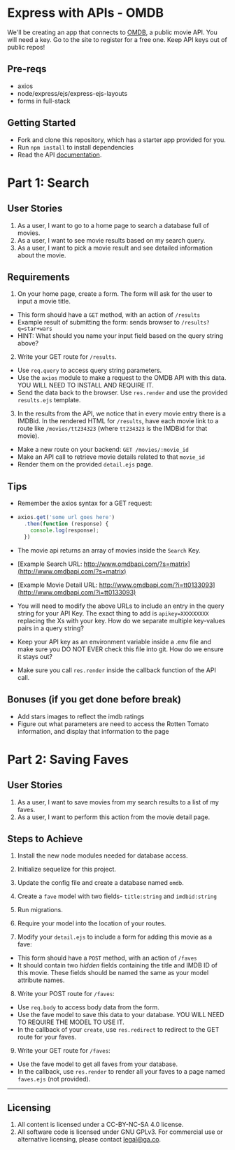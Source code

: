 # Express with APIs - OMDB

We'll be creating an app that connects to [OMDB](http://www.omdbapi.com), a public movie API. You will need a key. Go to the site to register for a free one. Keep API keys out of public repos!

## Pre-reqs
* axios
* node/express/ejs/express-ejs-layouts
* forms in full-stack

## Getting Started

* Fork and clone this repository, which has a starter app provided for you.
* Run `npm install` to install dependencies
* Read the API [documentation](http://www.omdbapi.com).

# Part 1: Search

## User Stories
1. As a user, I want to go to a home page to search a database full of movies.
2. As a user, I want to see movie results based on my search query.
3. As a user, I want to pick a movie result and see detailed information about the movie.

## Requirements
1. On your home page, create a form. The form will ask for the user to input a movie title.
  * This form should have a `GET` method, with an action of `/results`
  * Example result of submitting the form: sends browser to `/results?q=star+wars`
  * HINT: What should you name your input field based on the query string above?
2. Write your GET route for `/results`.
  * Use `req.query` to access query string parameters.
  * Use the `axios` module to make a request to the OMDB API with this data. YOU WILL NEED TO INSTALL AND REQUIRE IT.
  * Send the data back to the browser. Use `res.render` and use the provided `results.ejs` template.
3. In the results from the API, we notice that in every movie entry
there is a IMDBid. In the rendered HTML for `/results`, have each movie link
to a route like `/movies/tt234323` (where `tt234323` is the IMDBid for that movie).
  * Make a new route on your backend: `GET /movies/:movie_id`
  * Make an API call to retrieve movie details related to that `movie_id`
  * Render them on the provided `detail.ejs` page.

## Tips
* Remember the axios syntax for a GET request:
* ```js
  axios.get('some url goes here')
    .then(function (response) {
      console.log(response);
    })
  ```

* The movie api returns an array of movies inside the `Search` Key.

* [Example Search URL: http://www.omdbapi.com/?s=matrix](http://www.omdbapi.com/?s=matrix)
* [Example Movie Detail URL: http://www.omdbapi.com/?i=tt0133093](http://www.omdbapi.com/?i=tt0133093)

* You will need to modify the above URLs to include an entry in the query string for your API Key. The exact thing to add is `apikey=XXXXXXXXX` replacing the Xs with your key. How do we separate multiple key-values pairs in a query string?

* Keep your API key as an environment variable inside a .env file and make sure you DO NOT EVER check this file into git. How do we ensure it stays out?

* Make sure you call `res.render` inside the callback function of the API call.

## Bonuses (if you get done before break)

* Add stars images to reflect the imdb ratings
* Figure out what parameters are need to access the Rotten Tomato information, and display that information to the page

# Part 2: Saving Faves

## User Stories
1. As a user, I want to save movies from my search results to a list of my faves.
2. As a user, I want to perform this action from the movie detail page.

## Steps to Achieve
1. Install the new node modules needed for database access.
2. Initialize sequelize for this project.
3. Update the config file and create a database named `omdb`.
4. Create a `fave` model with two fields- `title:string` and `imdbid:string`
5. Run migrations.
6. Require your model into the location of your routes.

7. Modify your `detail.ejs` to include a form for adding this movie as a fave:
  * This form should have a `POST` method, with an action of `/faves`
  * It should contain two *hidden* fields containing the title and IMDB ID of this movie. These fields should be named the same as your model attribute names.
8. Write your POST route for `/faves`:
  * Use `req.body` to access body data from the form.
  * Use the fave model to save this data to your database. YOU WILL NEED TO REQUIRE THE MODEL TO USE IT.
  * In the callback of your `create`, use `res.redirect` to redirect to the GET route for your faves.
9. Write your GET route for `/faves`:
  * Use the fave model to get all faves from your database.
  * In the callback, use `res.render` to render all your faves to a page named `faves.ejs` (not provided).

---

## Licensing
1. All content is licensed under a CC-BY-NC-SA 4.0 license.
2. All software code is licensed under GNU GPLv3. For commercial use or alternative licensing, please contact legal@ga.co.
